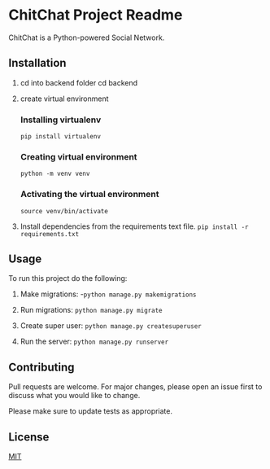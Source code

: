# ChitChat Project Readme

ChitChat is a Python-powered Social Network.

## Installation

1. cd into backend folder
    cd backend

2. create virtual environment
    ### Installing virtualenv
    ```pip install virtualenv```

    ### Creating virtual environment
    ```python -m venv venv```

    ### Activating the virtual environment
    ```source venv/bin/activate```

3. Install dependencies from the requirements text file.
```pip install -r requirements.txt```

## Usage
To run this project do the following:

1. Make migrations:
   -```python manage.py makemigrations```

2. Run migrations:
```python manage.py migrate```

3. Create super user:
```python manage.py createsuperuser```

4. Run the server:
```python manage.py runserver```



## Contributing

Pull requests are welcome. For major changes, please open an issue first
to discuss what you would like to change.

Please make sure to update tests as appropriate.

## License

[MIT](https://choosealicense.com/licenses/mit/)